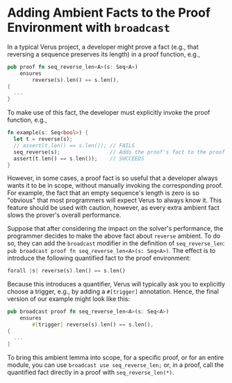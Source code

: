 # Adding Ambient Facts to the Proof Environment with `broadcast`

In a typical Verus project,
a developer might prove a fact 
(e.g., that reversing a sequence preserves its length)
in a proof function, e.g.,
```rust
pub proof fn seq_reverse_len<A>(s: Seq<A>)
    ensures
        reverse(s).len() == s.len(), 
{
  ...
}
```
To make use of this fact, the developer must explicitly invoke the proof function,
e.g.,
```rust
fn example(s: Seq<bool>) {
  let t = reverse(s);
  // assert(t.len() == s.len()); // FAILS
  seq_reverse(s);                // Adds the proof's fact to the proof environment
  assert(t.len() == s.len());    // SUCCEEDS
}
```
However, in some cases, a proof fact is so useful that a developer always
wants it to be in scope, without manually invoking the corresponding proof.
For example, the fact that an empty sequence's length is zero is so "obvious"
that most programmers will expect Verus to always know it.
This feature should be used with caution, however, as every extra ambient
fact slows the prover's overall performance.

Suppose that after considering the impact on the solver's performance, the
programmer decides to make the above fact about `reverse` ambient.  To do so,
they can add the `broadcast` modifier in the
definition of `seq_reverse_len`: `pub broadcast proof fn seq_reverse_len<A>(s: Seq<A>)`.
The effect is to introduce the following
quantified fact to the proof environment:
```rust
forall |s| reverse(s).len() == s.len()
```
Because this introduces a quantifier, Verus will typically ask you to
explicitly choose a trigger, e.g., by adding a `#[trigger]` annotation.
Hence, the final version of our example might look like this:
```rust
pub broadcast proof fn seq_reverse_len<A>(s: Seq<A>)
    ensures
        #[trigger] reverse(s).len() == s.len(), 
{
  ...
}
```

To bring this ambient lemma into scope, for a specific proof, or for an entire
module, you can use `broadcast use seq_reverse_len;` or, in a proof, call
the quantified fact directly in a proof with `seq_reverse_len(*)`.
